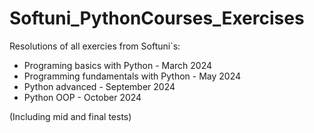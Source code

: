 # Softuni_PythonCourses_Exercises

Resolutions of all exercies from Softuni`s:
  - Programing basics with Python - March 2024
  - Programming fundamentals with Python - May 2024
  - Python advanced - September 2024
  - Python OOP - October 2024

(Including mid and final tests)
